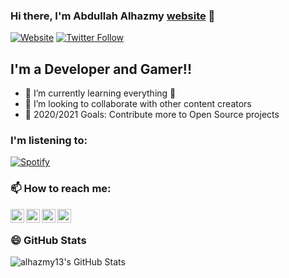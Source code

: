 ### Hi there, I'm Abdullah Alhazmy [website] 👋

[![Website](https://img.shields.io/website?label=alhazmy13.net&style=for-the-badge&url=https%3A%2F%2Falhazmy13.net)](https://alhazmy13.net)
[![Twitter Follow](https://img.shields.io/twitter/follow/alhazmy13?color=1DA1F2&logo=twitter&style=for-the-badge)](https://twitter.com/intent/follow?original_referer=https%3A%2F%2Fgithub.com%2Falhazmy13&screen_name=alhazmy13)

## I'm a Developer and Gamer!!

- 🌱 I’m currently learning everything 🤣
- 👯 I’m looking to collaborate with other content creators
- 🥅 2020/2021 Goals: Contribute more to Open Source projects

### I'm listening to:

[![Spotify](https://novatorem-nine-zeta.vercel.app/api/spotify)](https://open.spotify.com/user/alhazmy13)


### 📫 How to reach me:

[<img align="left" alt="alhazmy13.net" width="22px" src="https://www.iconfinder.com/icons/2305615/download/svg/512" />][website]
[<img align="left" alt="alhazmy13 | YouTube" width="22px" src="https://www.iconfinder.com/icons/5296521/download/svg/512" />][youtube]
[<img align="left" alt="alhazmy13 | Twitter" width="22px" src="https://www.iconfinder.com/icons/317720/download/svg/512" />][twitter]
[<img align="left" alt="alhazmy13 | LinkedIn" width="22px" src="https://www.iconfinder.com/icons/4102586/download/svg/512" />][linkedin]



<br />

### 😄 GitHub Stats

<img align="left" alt="alhazmy13's GitHub Stats" src="https://github-readme-stats.alhazmy13.vercel.app/api?username=alhazmy13&show_icons=true&count_private=true&hide_border=true" />


</details>

[website]: https://alhazmy13.com
[twitter]: https://twitter.com/alhazmy13
[youtube]: https://www.youtube.com/user/abdullahalhazmy
[linkedin]: https://linkedin.com/in/alhazmy13
